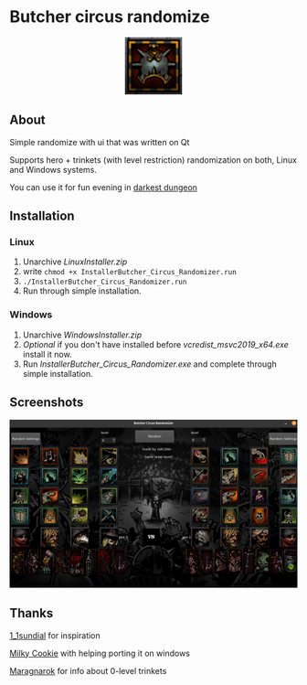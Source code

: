 # Butcher circus randomize

<p align="center">
  <img src="assets/preview_icon.png" alt="Preview icon" width="100"/>
</p>

## About

Simple randomize with ui that was written on Qt

Supports hero + trinkets (with level restriction) randomization on both, Linux and Windows systems.

You can use it for fun evening in [darkest dungeon](https://store.steampowered.com/app/262060/Darkest_Dungeon/)

## Installation

### Linux

1. Unarchive *LinuxInstaller.zip*
2. write ```chmod +x InstallerButcher_Circus_Randomizer.run```
3. ```./InstallerButcher_Circus_Randomizer.run```
4. Run through simple installation.

### Windows

1. Unarchive *WindowsInstaller.zip*
2. *Optional* if you don't have installed before *vcredist_msvc2019_x64.exe* install it now.
3. Run *InstallerButcher_Circus_Randomizer.exe* and complete through simple installation.

## Screenshots

![preview](preview.png)

## Thanks

[1_1sundial](https://www.reddit.com/user/1_1sundial/) for inspiration

[Milky Cookie](https://github.com/MilkyCookie1to2) with helping porting it on windows

[Maragnarok](https://steamcommunity.com/profiles/76561198809193760) for info about 0-level trinkets
